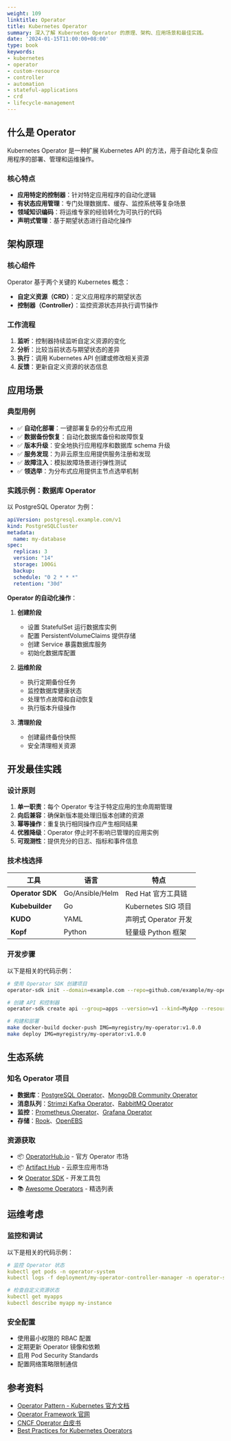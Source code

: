 ```yaml
---
weight: 109
linktitle: Operator
title: Kubernetes Operator
summary: 深入了解 Kubernetes Operator 的原理、架构、应用场景和最佳实践。
date: '2024-01-15T11:00:00+08:00'
type: book
keywords:
- kubernetes
- operator
- custom-resource
- controller
- automation
- stateful-applications
- crd
- lifecycle-management
---
```


## 什么是 Operator

Kubernetes Operator 是一种扩展 Kubernetes API 的方法，用于自动化复杂应用程序的部署、管理和运维操作。

### 核心特点

- **应用特定的控制器**：针对特定应用程序的自动化逻辑
- **有状态应用管理**：专门处理数据库、缓存、监控系统等复杂场景
- **领域知识编码**：将运维专家的经验转化为可执行的代码
- **声明式管理**：基于期望状态进行自动化操作

## 架构原理

### 核心组件

Operator 基于两个关键的 Kubernetes 概念：

- **自定义资源（CRD）**：定义应用程序的期望状态
- **控制器（Controller）**：监控资源状态并执行调节操作

### 工作流程

1. **监听**：控制器持续监听自定义资源的变化
2. **分析**：比较当前状态与期望状态的差异
3. **执行**：调用 Kubernetes API 创建或修改相关资源
4. **反馈**：更新自定义资源的状态信息

## 应用场景

### 典型用例

- ✅ **自动化部署**：一键部署复杂的分布式应用
- ✅ **数据备份恢复**：自动化数据库备份和故障恢复
- ✅ **版本升级**：安全地执行应用程序和数据库 schema 升级
- ✅ **服务发现**：为非云原生应用提供服务注册和发现
- ✅ **故障注入**：模拟故障场景进行弹性测试
- ✅ **领选举**：为分布式应用提供主节点选举机制

### 实践示例：数据库 Operator

以 PostgreSQL Operator 为例：

```yaml
apiVersion: postgresql.example.com/v1
kind: PostgreSQLCluster
metadata:
  name: my-database
spec:
  replicas: 3
  version: "14"
  storage: 100Gi
  backup:
  schedule: "0 2 * * *"
  retention: "30d"
```

**Operator 的自动化操作**：

1. **创建阶段**
   - 设置 StatefulSet 运行数据库实例
   - 配置 PersistentVolumeClaims 提供存储
   - 创建 Service 暴露数据库服务
   - 初始化数据库配置

2. **运维阶段**
   - 执行定期备份任务
   - 监控数据库健康状态
   - 处理节点故障和自动恢复
   - 执行版本升级操作

3. **清理阶段**
   - 创建最终备份快照
   - 安全清理相关资源

## 开发最佳实践

### 设计原则

1. **单一职责**：每个 Operator 专注于特定应用的生命周期管理
2. **向后兼容**：确保新版本能处理旧版本创建的资源
3. **幂等操作**：重复执行相同操作应产生相同结果
4. **优雅降级**：Operator 停止时不影响已管理的应用实例
5. **可观测性**：提供充分的日志、指标和事件信息

### 技术栈选择

| 工具 | 语言 | 特点 |
|------|------|------|
| **Operator SDK** | Go/Ansible/Helm | Red Hat 官方工具链 |
| **Kubebuilder** | Go | Kubernetes SIG 项目 |
| **KUDO** | YAML | 声明式 Operator 开发 |
| **Kopf** | Python | 轻量级 Python 框架 |

### 开发步骤

以下是相关的代码示例：

```bash
# 使用 Operator SDK 创建项目
operator-sdk init --domain=example.com --repo=github.com/example/my-operator

# 创建 API 和控制器
operator-sdk create api --group=apps --version=v1 --kind=MyApp --resource --controller

# 构建和部署
make docker-build docker-push IMG=myregistry/my-operator:v1.0.0
make deploy IMG=myregistry/my-operator:v1.0.0
```

## 生态系统

### 知名 Operator 项目

- **数据库**：[PostgreSQL Operator](https://github.com/zalando/postgres-operator)、[MongoDB Community Operator](https://github.com/mongodb/mongodb-kubernetes-operator)
- **消息队列**：[Strimzi Kafka Operator](https://strimzi.io/)、[RabbitMQ Operator](https://github.com/rabbitmq/cluster-operator)
- **监控**：[Prometheus Operator](https://github.com/prometheus-operator/prometheus-operator)、[Grafana Operator](https://github.com/grafana-operator/grafana-operator)
- **存储**：[Rook](https://rook.io/)、[OpenEBS](https://openebs.io/)

### 资源获取

- 📦 [OperatorHub.io](https://operatorhub.io/) - 官方 Operator 市场
- 📦 [Artifact Hub](https://artifacthub.io/) - 云原生应用市场
- 🛠️ [Operator SDK](https://sdk.operatorframework.io/) - 开发工具包
- 📚 [Awesome Operators](https://github.com/operator-framework/awesome-operators) - 精选列表

## 运维考虑

### 监控和调试

以下是相关的代码示例：

```yaml
# 监控 Operator 状态
kubectl get pods -n operator-system
kubectl logs -f deployment/my-operator-controller-manager -n operator-system

# 检查自定义资源状态
kubectl get myapps
kubectl describe myapp my-instance
```

### 安全配置

- 使用最小权限的 RBAC 配置
- 定期更新 Operator 镜像和依赖
- 启用 Pod Security Standards
- 配置网络策略限制通信

## 参考资料

- [Operator Pattern - Kubernetes 官方文档](https://kubernetes.io/docs/concepts/extend-kubernetes/operator/)
- [Operator Framework 官网](https://operatorframework.io/)
- [CNCF Operator 白皮书](https://github.com/cncf/tag-app-delivery/blob/main/operator-wg/whitepaper/Operator-WhitePaper_v1-0.md)
- [Best Practices for Kubernetes Operators](https://cloud.redhat.com/blog/best-practices-for-kubernetes-operators)

